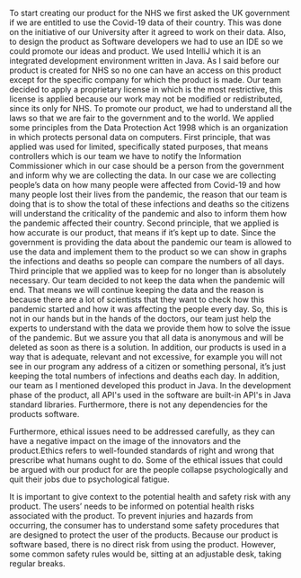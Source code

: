 To start creating our product for the NHS we first asked the UK government if we are entitled to use the Covid-19 data of their country. This was done on the initiative of our University after it agreed to work on their data. Also, to design the product as Software developers we had to use an IDE so we could promote our ideas and product. We used IntelliJ which it is an integrated development environment written in Java. As I said before our product is created for NHS so no one can have an access on this product except for the specific company for which the product is made. Our team decided to apply a proprietary license in which is the most restrictive, this license  is applied because our work may not be modified or redistributed, since its only for NHS. To promote our product, we had to understand all the laws so that we are fair to the government and to the world. We applied some principles from the Data Protection Act 1998 which is an organization in which protects personal data on computers. First principle, that was applied was used for limited, specifically stated purposes, that means controllers which is our team we have to notify the Information Commissioner which in our case should be a person from the government and inform why we are collecting the data. In our case we are collecting people’s data on how many people were affected from Covid-19 and how many people lost their lives from the pandemic, the reason that our team is doing that is to show the total of these infections and deaths so the citizens will understand the criticality of the pandemic and also to inform them how the pandemic affected their country. Second principle, that we applied is how accurate is our product, that means if it’s kept up to date. Since the government is providing the data about the pandemic our team is allowed to use the data and implement them to the product so we can show in graphs the infections and deaths so people can compare the numbers of all days. Third principle that we applied was to keep for no longer than is absolutely necessary. Our team decided to not keep the data when the pandemic will end. That means we will continue keeping the data and the reason is because there are a lot of scientists that they want to check how this pandemic started and how it was affecting the people every day. So, this is not in our hands but in the hands of the doctors, our team just help the experts to understand with the data we provide them how to solve the issue of the pandemic. But we assure you that all data is anonymous and will be deleted as soon as there is a solution. In addition, our products is used in a way that is adequate, relevant and not excessive, for example you will not see in our program any address of a citizen or something personal, it’s just keeping the total numbers of infections and deaths each day. In addition, our team as I mentioned developed this product in Java. In the development phase of the product, all API's used in the software are built-in API's in Java standard libraries. Furthermore, there is not any dependencies for the products software.

Furthermore, ethical issues need to be addressed carefully, as they can have a negative impact on the image of the innovators and the product.Ethics refers to well-founded standards of right and wrong that prescribe what humans ought to do. Some of the ethical issues that could be argued with our product for are the people collapse psychologically and quit their jobs due to psychological fatigue.

It is important to give context to the potential health and safety risk with any product. The users’ needs to be informed on potential health risks associated with the product. To prevent injuries and hazards from occurring, the consumer has to understand some safety procedures that are designed to protect the user of the products. Because our product is software based, there is no direct risk from using the product. However, some common safety rules would be, sitting at an adjustable desk, taking regular breaks. 
